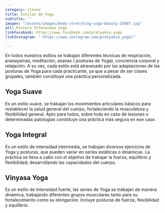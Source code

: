 ```yaml
---
category: clases
title: Estilos de Yoga
subtitle: ''
imagen: "/assets/images/body-stretching-yoga-beauty-35987.jpg"
alt: Postura Uttanasana yoga
linkFacebook: https://www.facebook.com/pratyaksa.yoga
linkInstagram: " https://www.instagram.com/pratyaksa_yoga/"

---
```

En todos nuestros estilos se trabajan diferentes técnicas de respiración, pranayamas, meditación, asanas ( posturas de Yoga), conciencia corporal y relajación. A su vez, cada estilo está atravesado por las adaptaciones de las posturas de Yoga para cada practicante, ya que a pesar de ser clases grupales, también constituye una práctica personalizada.

## Yoga Suave

Es un estilo suave, se trabajan los movimientos articulares básicos para restablecer la salud general del cuerpo, fortaleciendo la musculatura y flexibilidad general. Apto para todos, sobre todo en caso de lesiones o determinadas patologías constituye una práctica más segura en ese caso.

## Yoga Integral

Es un estilo de intensidad intermedia, se trabajan diversos ejercicios de Yoga y posturas, que pueden variar en series estáticas o dinámicas. La práctica se lleva a cabo con el objetivo de trabajar la fuerza, equilibrio y flexibilidad; desarrollando las capacidades del cuerpo.

## Vinyasa Yoga

Es un estilo de intensidad fuerte, las series de Yoga se trabajan de manera dinámica, trabajando diferentes grupos musculares tanto para su fortalecimiento como su elongación. Incluye posturas de fuerza, flexibilidad y equilibrio.